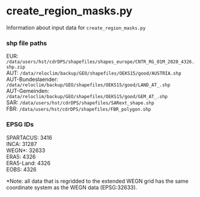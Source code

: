 # create_region_masks.py
Information about input data for `create_region_masks.py`

### shp file paths
EUR: `/data/users/hst/cdrDPS/shapefiles/shapes_europe/CNTR_RG_01M_2020_4326.shp.zip` \
AUT: `/data/reloclim/backup/GEO/shapefiles/OEKS15/good/AUSTRIA.shp` \
AUT-Bundeslaender: `/data/reloclim/backup/GEO/shapefiles/OEKS15/good/LAND_AT_.shp` \
AUT-Gemeinden: `/data/reloclim/backup/GEO/shapefiles/OEKS15/good/GEM_AT_.shp` \
SAR: `/data/users/hst/cdrDPS/shapefiles/SARext_shape.shp` \
FBR: `/data/users/hst/cdrDPS/shapefiles/FBR_polygon.shp`

### EPSG IDs
SPARTACUS: 3416 \
INCA: 31287 \
WEGN*: 32633 \
ERA5: 4326 \
ERA5-Land: 4326 \
EOBS: 4326

*Note: all data that is regridded to the extended WEGN grid has the same coordinate system as the 
WEGN data (EPSG:32633).
